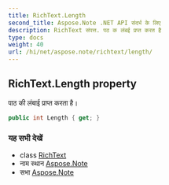 ```yaml
---
title: RichText.Length
second_title: Aspose.Note .NET API संदर्भ के लिए
description: RichText संपत्त. पठ क लंबई प्रप्त करत है
type: docs
weight: 40
url: /hi/net/aspose.note/richtext/length/
---
```

## RichText.Length property

पाठ की लंबाई प्राप्त करता है।

```csharp
public int Length { get; }
```

### यह सभी देखें

* class [RichText](../)
* नाम स्थान [Aspose.Note](../../richtext/)
* सभा [Aspose.Note](../../../)


